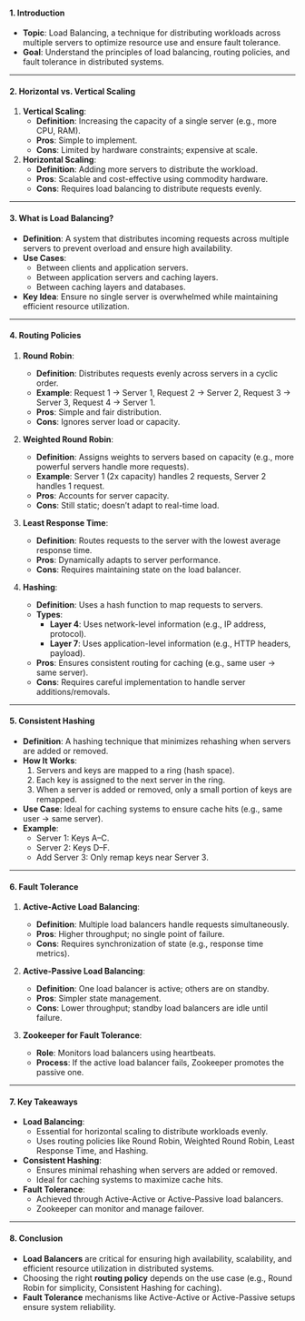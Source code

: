 #### **1. Introduction**
- **Topic**: Load Balancing, a technique for distributing workloads across multiple servers to optimize resource use and ensure fault tolerance.
- **Goal**: Understand the principles of load balancing, routing policies, and fault tolerance in distributed systems.

---

#### **2. Horizontal vs. Vertical Scaling**
1. **Vertical Scaling**:
   - **Definition**: Increasing the capacity of a single server (e.g., more CPU, RAM).
   - **Pros**: Simple to implement.
   - **Cons**: Limited by hardware constraints; expensive at scale.
2. **Horizontal Scaling**:
   - **Definition**: Adding more servers to distribute the workload.
   - **Pros**: Scalable and cost-effective using commodity hardware.
   - **Cons**: Requires load balancing to distribute requests evenly.

---

#### **3. What is Load Balancing?**
- **Definition**: A system that distributes incoming requests across multiple servers to prevent overload and ensure high availability.
- **Use Cases**:
  - Between clients and application servers.
  - Between application servers and caching layers.
  - Between caching layers and databases.
- **Key Idea**: Ensure no single server is overwhelmed while maintaining efficient resource utilization.

---

#### **4. Routing Policies**
1. **Round Robin**:
   - **Definition**: Distributes requests evenly across servers in a cyclic order.
   - **Example**: Request 1 → Server 1, Request 2 → Server 2, Request 3 → Server 3, Request 4 → Server 1.
   - **Pros**: Simple and fair distribution.
   - **Cons**: Ignores server load or capacity.

2. **Weighted Round Robin**:
   - **Definition**: Assigns weights to servers based on capacity (e.g., more powerful servers handle more requests).
   - **Example**: Server 1 (2x capacity) handles 2 requests, Server 2 handles 1 request.
   - **Pros**: Accounts for server capacity.
   - **Cons**: Still static; doesn’t adapt to real-time load.

3. **Least Response Time**:
   - **Definition**: Routes requests to the server with the lowest average response time.
   - **Pros**: Dynamically adapts to server performance.
   - **Cons**: Requires maintaining state on the load balancer.

4. **Hashing**:
   - **Definition**: Uses a hash function to map requests to servers.
   - **Types**:
     - **Layer 4**: Uses network-level information (e.g., IP address, protocol).
     - **Layer 7**: Uses application-level information (e.g., HTTP headers, payload).
   - **Pros**: Ensures consistent routing for caching (e.g., same user → same server).
   - **Cons**: Requires careful implementation to handle server additions/removals.

---

#### **5. Consistent Hashing**
- **Definition**: A hashing technique that minimizes rehashing when servers are added or removed.
- **How It Works**:
  1. Servers and keys are mapped to a ring (hash space).
  2. Each key is assigned to the next server in the ring.
  3. When a server is added or removed, only a small portion of keys are remapped.
- **Use Case**: Ideal for caching systems to ensure cache hits (e.g., same user → same server).
- **Example**:
  - Server 1: Keys A–C.
  - Server 2: Keys D–F.
  - Add Server 3: Only remap keys near Server 3.

---

#### **6. Fault Tolerance**
1. **Active-Active Load Balancing**:
   - **Definition**: Multiple load balancers handle requests simultaneously.
   - **Pros**: Higher throughput; no single point of failure.
   - **Cons**: Requires synchronization of state (e.g., response time metrics).

2. **Active-Passive Load Balancing**:
   - **Definition**: One load balancer is active; others are on standby.
   - **Pros**: Simpler state management.
   - **Cons**: Lower throughput; standby load balancers are idle until failure.

3. **Zookeeper for Fault Tolerance**:
   - **Role**: Monitors load balancers using heartbeats.
   - **Process**: If the active load balancer fails, Zookeeper promotes the passive one.

---

#### **7. Key Takeaways**
- **Load Balancing**:
  - Essential for horizontal scaling to distribute workloads evenly.
  - Uses routing policies like Round Robin, Weighted Round Robin, Least Response Time, and Hashing.
- **Consistent Hashing**:
  - Ensures minimal rehashing when servers are added or removed.
  - Ideal for caching systems to maximize cache hits.
- **Fault Tolerance**:
  - Achieved through Active-Active or Active-Passive load balancers.
  - Zookeeper can monitor and manage failover.

---

#### **8. Conclusion**
- **Load Balancers** are critical for ensuring high availability, scalability, and efficient resource utilization in distributed systems.
- Choosing the right **routing policy** depends on the use case (e.g., Round Robin for simplicity, Consistent Hashing for caching).
- **Fault Tolerance** mechanisms like Active-Active or Active-Passive setups ensure system reliability.

